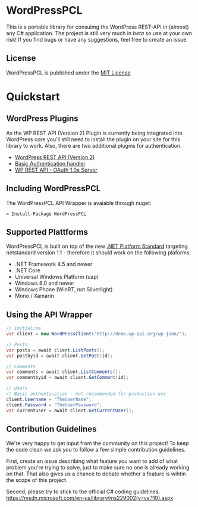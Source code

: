 # WordPressPCL
This is a portable library for consuimg the WordPress REST-API in (almost) any C# application.
The project is still very much in *beta* so use at your own risk! 
If you find bugs or have any suggestions, feel free to create an issue.

## License
WordPressPCL is published under the [MIT License](https://github.com/wp-net/WordPressPCL/blob/master/LICENSE)

# Quickstart

## WordPress Plugins
As the WP REST API (Version 2) Plugin is currently being integrated into WordPress core you'll still need to install the plugin on your site for this library to work. Also, there are two additional plugins for authentication.

* [WordPress REST API (Version 2)](https://wordpress.org/plugins/rest-api/)
* [Basic Authentication handler](https://github.com/WP-API/Basic-Auth)
* [WP REST API - OAuth 1.0a Server](https://github.com/WP-API/OAuth1)

## Including WordPressPCL
The WordPressPCL API Wrapper is avaiable through nuget:

```
> Install-Package WordPressPCL
```

## Supported Plattforms
WordPressPCL is built on top of the new [.NET Platform Standard](https://github.com/dotnet/corefx/blob/master/Documentation/architecture/net-platform-standard.md) targeting netstandard version 1.1 - therefore it should work on the following plaforms:
* .NET Framework 4.5 and newer
* .NET Core
* Universal Windows Platform (uap)
* Windows 8.0 and newer
* Windows Phone (WinRT, not Silverlight)
* Mono / Xamarin

## Using the API Wrapper

```c#
// Initialize
var client = new WordPressClient("http://demo.wp-api.org/wp-json/");

// Posts
var posts = await client.ListPosts();
var postbyid = await client.GetPost(id);

// Comments
var comments = await client.ListComments();
var commentbyid = await client.GetComment(id);

// Users
// Basic authentication - not recommended for production use
client.Username = "TheUserName";
client.Password = "TheUserPassword";
var currentuser = await client.GetCurrentUser();
```
    
## Contribution Guidelines
We're very happy to get input from the community on this project! To keep the code clean we ask you to follow a few simple contribution guidelines.

First, create an issue describing what feature you want to add of what problem you're trying to solve, just to make sure no one is already working on that. That also gives us a chance to debate whether a feature is wihtin the scope of this project.

Second, please try to stick to the official C# coding guidelines. https://msdn.microsoft.com/en-us/library/ms229002(v=vs.110).aspx
